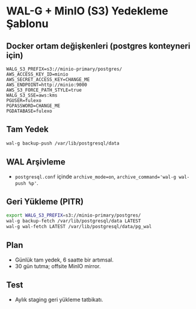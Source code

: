# WAL-G + MinIO (S3) Yedekleme Şablonu

## Docker ortam değişkenleri (postgres konteyneri için)
```
WALG_S3_PREFIX=s3://minio-primary/postgres/
AWS_ACCESS_KEY_ID=minio
AWS_SECRET_ACCESS_KEY=CHANGE_ME
AWS_ENDPOINT=http://minio:9000
AWS_S3_FORCE_PATH_STYLE=true
WALG_S3_SSE=aws:kms
PGUSER=fulexo
PGPASSWORD=CHANGE_ME
PGDATABASE=fulexo
```

## Tam Yedek
```bash
wal-g backup-push /var/lib/postgresql/data
```

## WAL Arşivleme
- `postgresql.conf` içinde `archive_mode=on`, `archive_command='wal-g wal-push %p'`.

## Geri Yükleme (PITR)
```bash
export WALG_S3_PREFIX=s3://minio-primary/postgres/
wal-g backup-fetch /var/lib/postgresql/data LATEST
wal-g wal-fetch LATEST /var/lib/postgresql/data/pg_wal
```

## Plan
- Günlük tam yedek, 6 saatte bir artımsal.
- 30 gün tutma; offsite MinIO mirror.

## Test
- Aylık staging geri yükleme tatbikatı.
```